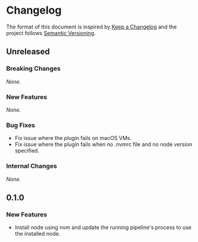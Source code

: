 # Changelog

The format of this document is inspired by [Keep a Changelog](https://keepachangelog.com/en/1.0.0/) and the project follows [Semantic Versioning](https://semver.org/spec/v2.0.0.html).

<!-- This is a comment, you won't see it when GitHub renders the Markdown file.

When releasing a new version:

1. Update the `## Unreleased` header to `## <version_number>`
2. Remove any empty section (those with `_None._`)
3. Add a new "Unreleased" section for the next iteration, by copy/pasting the following template:

## Unreleased

### Breaking Changes

_None._

### New Features

_None._

### Bug Fixes

_None._

### Internal Changes

_None._

-->

## Unreleased

### Breaking Changes

_None._

### New Features

_None._

### Bug Fixes

* Fix issue where the plugin fails on macOS VMs.
* Fix issue where the plugin fails when no .nvmrc file and no node version specified.

### Internal Changes

_None._

## 0.1.0

### New Features

* Install node using nvm and update the running pipeline's process to use the installed node.
